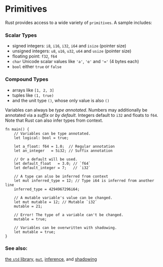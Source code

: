 # Primitives

Rust provides access to a wide variety of `primitives`. A sample includes:


### Scalar Types

* signed integers: `i8`, `i16`, `i32`, `i64` and `isize` (pointer size)
* unsigned integers: `u8`, `u16`, `u32`, `u64` and `usize` (pointer size)
* floating point: `f32`, `f64`
* `char` Unicode scalar values like `'a'`, `'α'` and `'∞'` (4 bytes each)
* `bool` either `true` or `false`


### Compound Types

* arrays like `[1, 2, 3]`
* tuples like `(1, true)`
* and the unit type `()`, whose only value is also `()`

Variables can always be *type annotated*. Numbers may additionally be
annotated via a *suffix* or *by default*. Integers default to `i32` and
floats to `f64`. Note that Rust can also infer types from context.

```rust,editable,ignore,mdbook-runnable
fn main() {
    // Variables can be type annotated.
    let logical: bool = true;

    let a_float: f64 = 1.0;  // Regular annotation
    let an_integer   = 5i32; // Suffix annotation

    // Or a default will be used.
    let default_float   = 3.0; // `f64`
    let default_integer = 7;   // `i32`
    
    // A type can also be inferred from context 
    let mut inferred_type = 12; // Type i64 is inferred from another line
    inferred_type = 4294967296i64;
    
    // A mutable variable's value can be changed.
    let mut mutable = 12; // Mutable `i32`
    mutable = 21;
    
    // Error! The type of a variable can't be changed.
    mutable = true;
    
    // Variables can be overwritten with shadowing.
    let mutable = true;
}
```

### See also:

[the `std` library][std], [`mut`][mut], [inference], and [shadowing]

[std]: https://doc.rust-lang.org/std/
[shadowing]: https://rustbyexample.com/variable_bindings/scope.html
[mut]: https://rustbyexample.com/variable_bindings/mut.html
[inference]: https://rustbyexample.com/cast/inference.html
